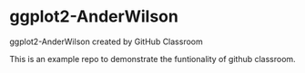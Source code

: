 # ggplot2-AnderWilson
ggplot2-AnderWilson created by GitHub Classroom


This is an example repo to demonstrate the funtionality of github classroom.
